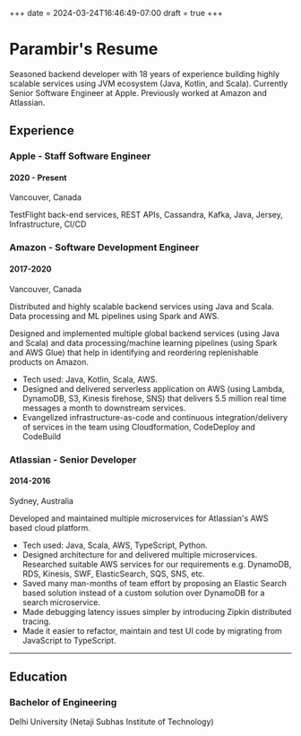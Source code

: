+++
date = 2024-03-24T16:46:49-07:00
draft = true
+++

# Parambir's Resume

Seasoned backend developer with 18 years of experience building highly scalable services using JVM ecosystem (Java, Kotlin, and Scala). Currently Senior Software Engineer at Apple. Previously worked at Amazon and Atlassian.

## Experience

### Apple - Staff Software Engineer 
#### 2020 - Present

Vancouver, Canada

TestFlight back-end services, REST APIs, Cassandra, Kafka, Java, Jersey, Infrastructure, CI/CD

### Amazon - Software Development Engineer
#### 2017-2020

Vancouver, Canada

Distributed and highly scalable backend services using Java and Scala. Data processing and ML pipelines using Spark and AWS.

Designed and implemented multiple global backend services (using Java and Scala) and data processing/machine learning pipelines (using Spark and AWS Glue) that help in identifying and reordering replenishable products on Amazon. 
- Tech used: Java, Kotlin, Scala, AWS.
- Designed and delivered serverless application on AWS (using Lambda, DynamoDB, S3, Kinesis firehose, SNS) that delivers 5.5 million real time messages a month to downstream services.
- Evangelized infrastructure-as-code and continuous integration/delivery of services in the team using Cloudformation, CodeDeploy and CodeBuild

### Atlassian - Senior Developer
#### 2014-2016

Sydney, Australia

Developed and maintained multiple microservices for Atlassian's AWS based cloud platform. 
- Tech used: Java, Scala, AWS, TypeScript, Python.
- Designed architecture for and delivered multiple microservices. Researched suitable AWS services for our requirements e.g. DynamoDB, RDS, Kinesis, SWF, ElasticSearch, SQS, SNS, etc.
- Saved many man-months of team effort by proposing an Elastic Search based solution instead of a custom solution over DynamoDB for a search microservice.
- Made debugging latency issues simpler by introducing Zipkin distributed tracing.
- Made it easier to refactor, maintain and test UI code by migrating from JavaScript to TypeScript.


----------

## Education

### Bachelor of Engineering

Delhi University (Netaji Subhas Institute of Technology)
